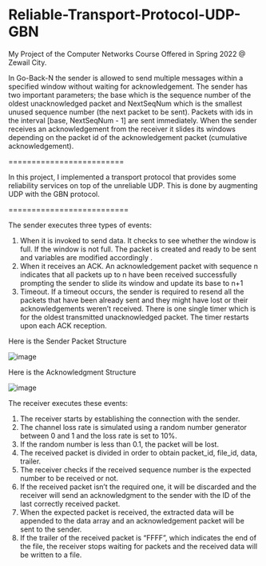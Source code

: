 # Reliable-Transport-Protocol-UDP-GBN

My Project of the Computer Networks Course Offered in Spring 2022 @ Zewail City.

In Go-Back-N the sender is allowed to send multiple messages within a specified window without waiting for acknowledgement. The sender has two important parameters; the base which is the sequence number of the oldest unacknowledged packet and NextSeqNum which is the smallest unused sequence number (the next packet to be sent). Packets with ids in the interval [base, NextSeqNum - 1] are sent immediately. When the sender receives an acknowledgement from the receiver it slides its windows depending on the packet id of the acknowledgement packet (cumulative acknowledgement).

=========================

In this project, I implemented a transport protocol that provides some reliability services
on top of the unreliable UDP. This is done by augmenting UDP with the GBN protocol.

==========================

The sender executes three types of events:
1) When it is invoked to send data. It checks to see whether the window is full. If the window is not full. The packet is created and ready to be sent and variables are modified accordingly .
2) When it receives an ACK. An acknowledgement packet with sequence n indicates that all packets up to n have been received successfully prompting the sender to slide its window and update its base to n+1
3) Timeout. If a timeout occurs, the sender is required to resend all the packets that have been already sent and they might have lost or their acknowledgements weren’t received. There is one single timer which is for the oldest transmitted unacknowledged packet. The timer restarts upon each ACK reception.


Here is the Sender Packet Structure

![image](https://user-images.githubusercontent.com/58476343/220149355-a58cfc44-b87e-443f-b156-3993f8681fb8.png)

Here is the Acknowledgment Structure

![image](https://user-images.githubusercontent.com/58476343/220149428-cfe8a5f0-1e33-4c43-a77f-c698760e57d8.png)


The receiver executes these events:
1) The receiver starts by establishing the connection with the sender. 
2) The channel loss rate is simulated using a random number generator between 0 and 1 and the loss rate is set to 10%. 
3) If the random number is less than 0.1, the packet will be lost. 
4) The received packet is divided in order to obtain packet_id, file_id, data, trailer.
5) The receiver checks if the received sequence number is the expected number to be received or not.
6) If the received packet isn’t the required one, it will be discarded and the receiver will send an acknowledgment to the sender with the ID of the last correctly received packet.
7) When the expected packet is received, the extracted data will be appended to the data array and an acknowledgement packet will be sent to the sender.
8) If the trailer of the received packet is “FFFF”, which indicates the end of the file, the receiver stops waiting for packets and the received data will be written to a file.



